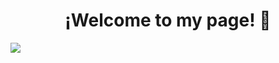 <div align="center">
<h1 align="center"> ¡Welcome to my page!</a> 👋</h1>
</div>
<a href="https://github.com/T-alis">
<img src="banner.gif">
</a>
